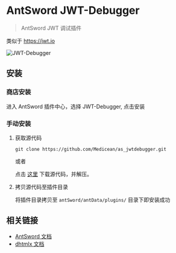 # AntSword JWT-Debugger

> AntSword JWT 调试插件

类似于 https://jwt.io

![JWT-Debugger](https://i.loli.net/2019/11/07/RDl7uVMA3tnsJo8.png)

## 安装

### 商店安装

进入 AntSword 插件中心，选择 JWT-Debugger, 点击安装

### 手动安装

1. 获取源代码

	```
	git clone https://github.com/Medicean/as_jwtdebugger.git
	```
	
	或者
	
	点击 [这里](https://github.com/Medicean/as_jwtdebugger/archive/master.zip) 下载源代码，并解压。

2. 拷贝源代码至插件目录

    将插件目录拷贝至 `antSword/antData/plugins/` 目录下即安装成功

## 相关链接

* [AntSword 文档](http://doc.u0u.us)
* [dhtmlx 文档](http://docs.dhtmlx.com/)
